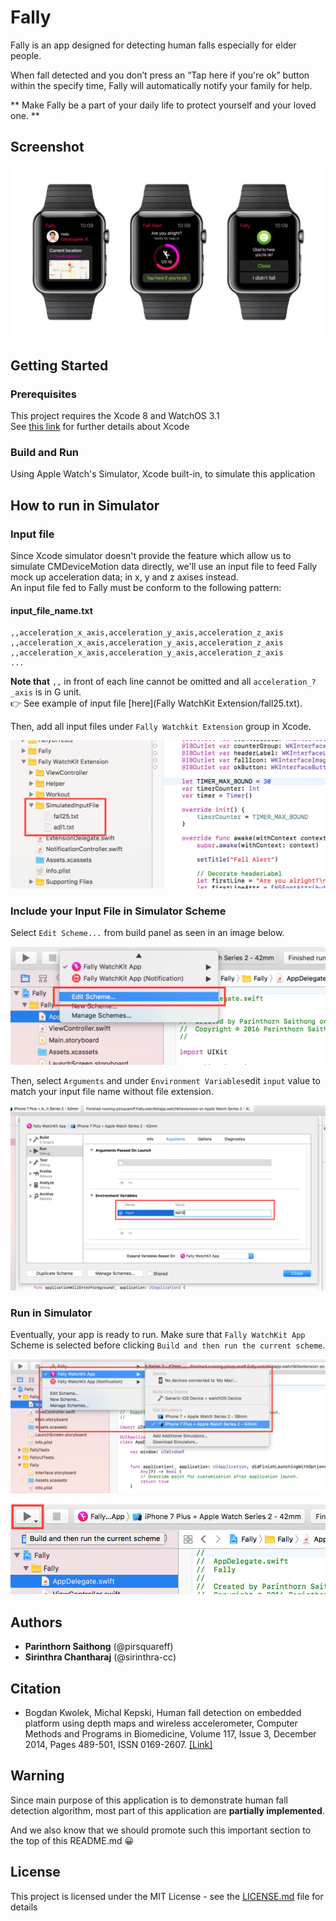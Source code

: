 # Fally

Fally is an app designed for detecting
human falls especially for elder people.

When fall detected and you don’t press
an “Tap here if you're ok” button within the specify time,
Fally will automatically notify your family
for help.

** Make Fally be a part of your daily life to protect yourself and your loved one. **

## Screenshot
![Fally screenshot](/Readme/image/fally-screenshot.png?raw=true "Fally screenshot")

## Getting Started

### Prerequisites

This project requires the Xcode 8 and WatchOS 3.1<br>
See [this link](https://developer.apple.com/xcode/) for further details about Xcode

### Build and Run

Using Apple Watch's Simulator, Xcode built-in, to simulate this application

## How to run in Simulator
### Input file
Since Xcode simulator doesn't provide the feature which allow us to simulate CMDeviceMotion data directly, we'll use an input file to feed Fally mock up acceleration data; in x, y and z axises instead.<br>
An input file fed to Fally must be conform to the following pattern:

#### input_file_name.txt
```
,,acceleration_x_axis,acceleration_y_axis,acceleration_z_axis
,,acceleration_x_axis,acceleration_y_axis,acceleration_z_axis
,,acceleration_x_axis,acceleration_y_axis,acceleration_z_axis
...
```
**Note that** `,,` in front of each line cannot be omitted and all `acceleration_?_axis` is in G unit.<br>
:point_right: See example of input file [here](Fally WatchKit Extension/fall25.txt).

Then, add all input files under ```Fally Watchkit Extension``` group in Xcode.

![Input file location](/Readme/image/input-file-location.png?raw=true "Input file location")

### Include your Input File in Simulator Scheme
Select ```Edit Scheme...``` from build panel as seen in an image below.

![Edit scheme](/Readme/image/edit-scheme.png?raw=true "Edit scheme")

Then, select ```Arguments``` and under ```Environment Variables```edit ```input``` value to match your input file name without file extension.

![Input value](/Readme/image/input-value.png?raw=true "Input value")

### Run in Simulator
Eventually, your app is ready to run. Make sure that ```Fally WatchKit App``` Scheme is selected before clicking ```Build and then run the current scheme```.

![Select scheme](/Readme/image/select-scheme.png?raw=true "Select scheme")

![Build and then run](/Readme/image/build-and-then-run.png?raw=true "Build and then run")

## Authors

* **Parinthorn Saithong** (@pirsquareff)
* **Sirinthra Chantharaj** (@sirinthra-cc)

## Citation

* Bogdan Kwolek, Michal Kepski, Human fall detection on embedded platform using depth maps and wireless accelerometer, Computer Methods and Programs in Biomedicine, Volume 117, Issue 3, December 2014, Pages 489-501, ISSN 0169-2607. [[Link]](http://home.agh.edu.pl/~bkw/research/pdf/2014/KwolekKepski_CMBP2014.pdf)

## Warning

Since main purpose of this application is to demonstrate human fall detection algorithm, most part of this application are **partially implemented**.

And we also know that we should promote such this important section to the top of this README.md :grinning:

## License

This project is licensed under the MIT License - see the [LICENSE.md](LICENSE.md) file for details
